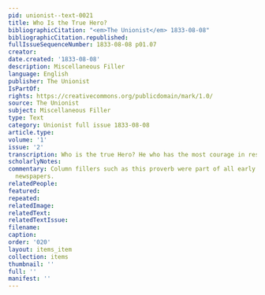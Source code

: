 ```yaml
---
pid: unionist--text-0021
title: Who Is the True Hero?
bibliographicCitation: "<em>The Unionist</em> 1833-08-08"
bibliographicCitation.republished: 
fullIssueSequenceNumber: 1833-08-08 p01.07
creator: 
date.created: '1833-08-08'
description: Miscellaneous Filler
language: English
publisher: The Unionist
IsPartOf: 
rights: https://creativecommons.org/publicdomain/mark/1.0/
source: The Unionist
subject: Miscellaneous Filler
type: Text
category: Unionist full issue 1833-08-08
article.type: 
volume: '1'
issue: '2'
transcription: Who is the true Hero? He who has the most courage in resisting himself.
scholarlyNotes: 
commentary: Column fillers such as this proverb were part of all early nineteenth-century
  newspapers.
relatedPeople: 
featured: 
repeated: 
relatedImage: 
relatedText: 
relatedTextIssue: 
filename: 
caption: 
order: '020'
layout: items_item
collection: items
thumbnail: ''
full: ''
manifest: ''
---
```

